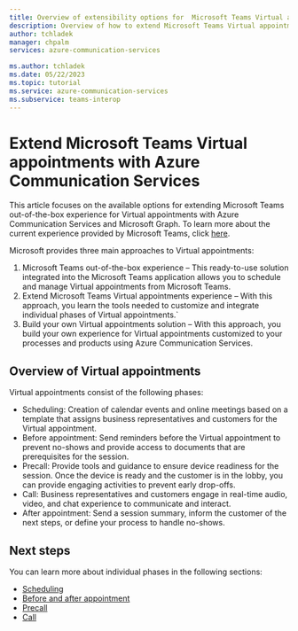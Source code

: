 ```yaml
---
title: Overview of extensibility options for  Microsoft Teams Virtual appointments
description: Overview of how to extend Microsoft Teams Virtual appointments with Azure Communication Services and Microsoft Graph API
author: tchladek
manager: chpalm
services: azure-communication-services

ms.author: tchladek
ms.date: 05/22/2023
ms.topic: tutorial
ms.service: azure-communication-services
ms.subservice: teams-interop
---
```


# Extend Microsoft Teams Virtual appointments with Azure Communication Services

This article focuses on the available options for extending Microsoft Teams out-of-the-box experience for Virtual appointments with Azure Communication Services and Microsoft Graph. To learn more about the current experience provided by Microsoft Teams, click [here](https://guidedtour.microsoft.com/guidedtour/industry-longform/virtual-appointments/1/1). 

Microsoft provides three main approaches to Virtual appointments:
1.	Microsoft Teams out-of-the-box experience – This ready-to-use solution integrated into the Microsoft Teams application allows you to schedule and manage Virtual appointments from Microsoft Teams.
2.	Extend Microsoft Teams Virtual appointments experience – With this approach, you learn the tools needed to customize and integrate individual phases of Virtual appointments.`
3.	Build your own Virtual appointments solution – With this approach, you build your own experience for Virtual appointments customized to your processes and products using Azure Communication Services.


## Overview of Virtual appointments
 
Virtual appointments consist of the following phases:
-	Scheduling: Creation of calendar events and online meetings based on a template that assigns business representatives and customers for the Virtual appointment. 
-	Before appointment: Send reminders before the Virtual appointment to prevent no-shows and provide access to documents that are prerequisites for the session.
-	Precall: Provide tools and guidance to ensure device readiness for the session. Once the device is ready and the customer is in the lobby, you can provide engaging activities to prevent early drop-offs.
-	Call: Business representatives and customers engage in real-time audio, video, and chat experience to communicate and interact.
-	After appointment: Send a session summary, inform the customer of the next steps, or define your process to handle no-shows.

## Next steps
You can learn more about individual phases in the following sections:
-	[Scheduling](./overview.md)
-	[Before and after appointment](./overview.md)
-	[Precall](./overview.md)
-	[Call](./overview.md)
